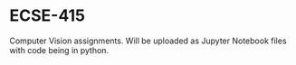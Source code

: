 # ECSE-415

Computer Vision assignments. Will be uploaded as Jupyter Notebook files with code being in python.
